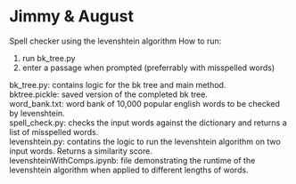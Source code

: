 # Jimmy & August

Spell checker using the levenshtein algorithm
How to run:
1. run bk_tree.py
2. enter a passage when prompted (preferrably with misspelled words)

bk_tree.py: contains logic for the bk tree and main method.     
bktree.pickle: saved version of the completed bk tree.    
word_bank.txt: word bank of 10,000 popular english words to be checked by levenshtein.     
spell_check.py: checks the input words against the dictionary and returns a list of misspelled words.     
levenshtein.py: contatins the logic to run the levenshtein algorithm on two input words. Returns a similarity score.     
levenshteinWithComps.ipynb: file demonstrating the runtime of the levenshtein algorithm when applied to different lengths of words.    


